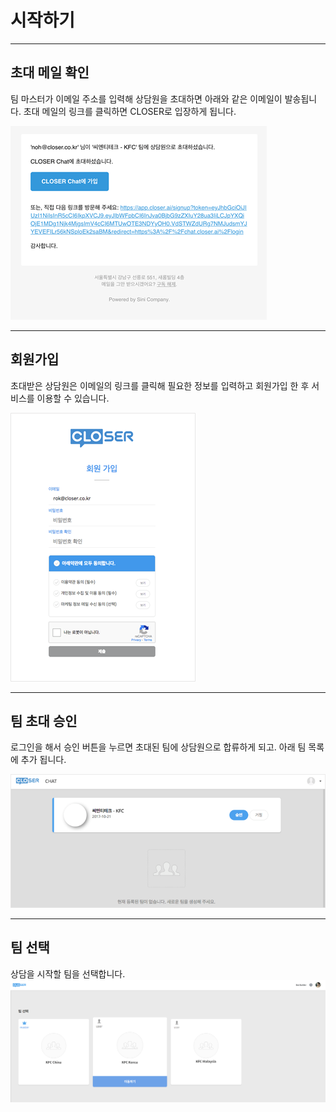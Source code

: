 # 시작하기

---

## 초대 메일 확인

팀 마스터가 이메일 주소를 입력해 상담원을 초대하면 아래와 같은 이메일이 발송됩니다. 초대 메일의 링크를 클릭하면 CLOSER로 입장하게 됩니다.

![](/assets/chat_invitation_mail.png)

---

## 회원가입

초대받은 상담원은 이메일의 링크를 클릭해 필요한 정보를 입력하고 회원가입 한 후 서비스를 이용할 수 있습니다.

![](/assets/invitation_signup.png)

---

## 팀 초대 승인

로그인을 해서 승인 버튼을 누르면 초대된 팀에 상담원으로 합류하게 되고. 아래 팀 목록에 추가 됩니다.

![](/assets/chat_join_team.png)

---

## 팀 선택

상담을 시작할 팀을 선택합니다.![](/assets/상담원가이드-team선택.png)


